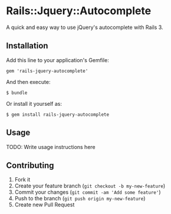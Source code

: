 # Rails::Jquery::Autocomplete

A quick and easy way to use jQuery's autocomplete with Rails 3.

## Installation

Add this line to your application's Gemfile:

    gem 'rails-jquery-autocomplete'

And then execute:

    $ bundle

Or install it yourself as:

    $ gem install rails-jquery-autocomplete

## Usage

TODO: Write usage instructions here

## Contributing

1. Fork it
2. Create your feature branch (`git checkout -b my-new-feature`)
3. Commit your changes (`git commit -am 'Add some feature'`)
4. Push to the branch (`git push origin my-new-feature`)
5. Create new Pull Request
